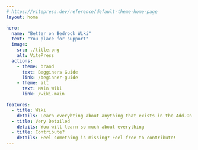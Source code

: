 ```yaml
---
# https://vitepress.dev/reference/default-theme-home-page
layout: home

hero:
  name: "Better on Bedrock Wiki"
  text: "You place for support"
  image:
    src: ./title.png
    alt: VitePress
  actions:
    - theme: brand
      text: Begginers Guide
      link: /beginner-guide
    - theme: alt
      text: Main Wiki
      link: /wiki-main

features:
  - title: Wiki
    details: Learn everyhting about anything that exists in the Add-On
  - title: Very Detailed
    details: You will learn so much about everything
  - title: Contribute?
    details: Feel something is missing? Feel free to contribute!
---
```


